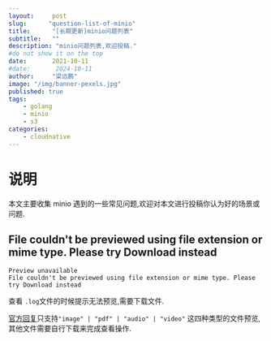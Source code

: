 ```yaml
---
layout:     post 
slug:      "question-list-of-minio"
title:      "[长期更新]minio问题列表"
subtitle:   ""
description: "minio问题列表,欢迎投稿."
#do not show it on the top
date:       2021-10-11
#date:       2024-10-11
author:     "梁远鹏"
image: "/img/banner-pexels.jpg"
published: true
tags:
    - golang
    - minio
    - s3
categories: 
    - cloudnative
---
```



# 说明

本文主要收集 minio 遇到的一些常见问题,欢迎对本文进行投稿你认为好的场景或问题.

## File couldn't be previewed using file extension or mime type. Please try Download instead

```
Preview unavailable
File couldn't be previewed using file extension or mime type. Please try Download instead
```

查看 `.log`文件的时候提示无法预览,需要下载文件.

[官方回复](https://github.com/minio/console/issues/3289)只支持`"image" | "pdf" | "audio" | "video"` 这四种类型的文件预览,其他文件需要自行下载来完成查看操作.

